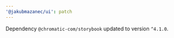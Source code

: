 ```yaml
---
'@jakubmazanec/ui': patch
---
```

Dependency `@chromatic-com/storybook` updated to version `^4.1.0`.
